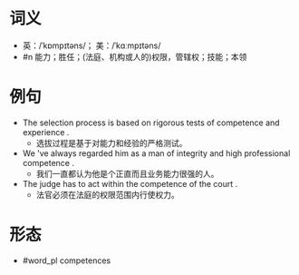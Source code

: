 # 词义
- 英：/ˈkɒmpɪtəns/； 美：/ˈkɑːmpɪtəns/
- #n 能力；胜任；(法庭、机构或人的)权限，管辖权；技能；本领
# 例句
- The selection process is based on rigorous tests of competence and experience .
	- 选拔过程是基于对能力和经验的严格测试。
- We 've always regarded him as a man of integrity and high professional competence .
	- 我们一直都认为他是个正直而且业务能力很强的人。
- The judge has to act within the competence of the court .
	- 法官必须在法庭的权限范围内行使权力。
# 形态
- #word_pl competences
